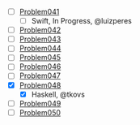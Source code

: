 - [ ] [Problem041](https://projecteuler.net/problem=41)
  - [ ] Swift, In Progress, @luizperes
- [ ] [Problem042](https://projecteuler.net/problem=42)
- [ ] [Problem043](https://projecteuler.net/problem=43)
- [ ] [Problem044](https://projecteuler.net/problem=44)
- [ ] [Problem045](https://projecteuler.net/problem=45)
- [ ] [Problem046](https://projecteuler.net/problem=46) 
- [ ] [Problem047](https://projecteuler.net/problem=47)
- [X] [Problem048](https://projecteuler.net/problem=48)
  - [X] Haskell, @tkovs
- [ ] [Problem049](https://projecteuler.net/problem=49)
- [ ] [Problem050](https://projecteuler.net/problem=50)
